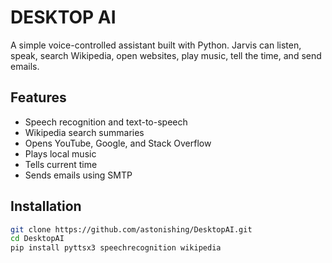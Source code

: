 # DESKTOP AI
A simple voice-controlled assistant built with Python. Jarvis can listen, speak, search Wikipedia, open websites, play music, tell the time, and send emails.

## Features
- Speech recognition and text-to-speech  
- Wikipedia search summaries  
- Opens YouTube, Google, and Stack Overflow  
- Plays local music  
- Tells current time  
- Sends emails using SMTP  

## Installation
```bash
git clone https://github.com/astonishing/DesktopAI.git
cd DesktopAI
pip install pyttsx3 speechrecognition wikipedia
